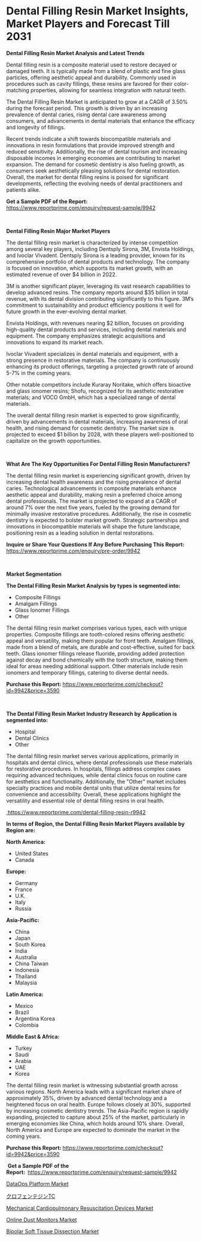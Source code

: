 <p><h1>Dental Filling Resin Market Insights, Market Players and Forecast Till 2031</h1></p><p><strong>Dental Filling Resin Market Analysis and Latest Trends</strong></p>
<p><p>Dental filling resin is a composite material used to restore decayed or damaged teeth. It is typically made from a blend of plastic and fine glass particles, offering aesthetic appeal and durability. Commonly used in procedures such as cavity fillings, these resins are favored for their color-matching properties, allowing for seamless integration with natural teeth.</p><p>The Dental Filling Resin Market is anticipated to grow at a CAGR of 3.50% during the forecast period. This growth is driven by an increasing prevalence of dental caries, rising dental care awareness among consumers, and advancements in dental materials that enhance the efficacy and longevity of fillings. </p><p>Recent trends indicate a shift towards biocompatible materials and innovations in resin formulations that provide improved strength and reduced sensitivity. Additionally, the rise of dental tourism and increasing disposable incomes in emerging economies are contributing to market expansion. The demand for cosmetic dentistry is also fueling growth, as consumers seek aesthetically pleasing solutions for dental restoration. Overall, the market for dental filling resins is poised for significant developments, reflecting the evolving needs of dental practitioners and patients alike.</p></p>
<p><strong>Get a Sample PDF of the Report:&nbsp;</strong> <a href="https://www.reportprime.com/enquiry/request-sample/9942">https://www.reportprime.com/enquiry/request-sample/9942</a></p>
<p>&nbsp;</p>
<p><strong>Dental Filling Resin Major Market Players</strong></p>
<p><p>The dental filling resin market is characterized by intense competition among several key players, including Dentsply Sirona, 3M, Envista Holdings, and Ivoclar Vivadent. Dentsply Sirona is a leading provider, known for its comprehensive portfolio of dental products and technology. The company is focused on innovation, which supports its market growth, with an estimated revenue of over $4 billion in 2022. </p><p>3M is another significant player, leveraging its vast research capabilities to develop advanced resins. The company reports around $35 billion in total revenue, with its dental division contributing significantly to this figure. 3M’s commitment to sustainability and product efficiency positions it well for future growth in the ever-evolving dental market.</p><p>Envista Holdings, with revenues nearing $2 billion, focuses on providing high-quality dental products and services, including dental materials and equipment. The company emphasizes strategic acquisitions and innovations to expand its market reach.</p><p>Ivoclar Vivadent specializes in dental materials and equipment, with a strong presence in restorative materials. The company is continuously enhancing its product offerings, targeting a projected growth rate of around 5-7% in the coming years.</p><p>Other notable competitors include Kuraray Noritake, which offers bioactive and glass ionomer resins; Shofu, recognized for its aesthetic restorative materials; and VOCO GmbH, which has a specialized range of dental materials. </p><p>The overall dental filling resin market is expected to grow significantly, driven by advancements in dental materials, increasing awareness of oral health, and rising demand for cosmetic dentistry. The market size is projected to exceed $1 billion by 2028, with these players well-positioned to capitalize on the growth opportunities.</p></p>
<p>&nbsp;</p>
<p><strong>What Are The Key Opportunities For Dental Filling Resin Manufacturers?</strong></p>
<p><p>The dental filling resin market is experiencing significant growth, driven by increasing dental health awareness and the rising prevalence of dental caries. Technological advancements in composite materials enhance aesthetic appeal and durability, making resin a preferred choice among dental professionals. The market is projected to expand at a CAGR of around 7% over the next five years, fueled by the growing demand for minimally invasive restorative procedures. Additionally, the rise in cosmetic dentistry is expected to bolster market growth. Strategic partnerships and innovations in biocompatible materials will shape the future landscape, positioning resin as a leading solution in dental restorations.</p></p>
<p><strong>Inquire or Share Your Questions If Any Before Purchasing This Report:</strong> <a href="https://www.reportprime.com/enquiry/pre-order/9942">https://www.reportprime.com/enquiry/pre-order/9942</a></p>
<p>&nbsp;</p>
<p><strong>Market Segmentation</strong></p>
<p><strong>The Dental Filling Resin Market Analysis by types is segmented into:</strong></p>
<p><ul><li>Composite Fillings</li><li>Amalgam Fillings</li><li>Glass Ionomer Fillings</li><li>Other</li></ul></p>
<p><p>The dental filling resin market comprises various types, each with unique properties. Composite fillings are tooth-colored resins offering aesthetic appeal and versatility, making them popular for front teeth. Amalgam fillings, made from a blend of metals, are durable and cost-effective, suited for back teeth. Glass ionomer fillings release fluoride, providing added protection against decay and bond chemically with the tooth structure, making them ideal for areas needing additional support. Other materials include resin ionomers and temporary fillings, catering to diverse dental needs.</p></p>
<p><strong>Purchase this Report:&nbsp;</strong><a href="https://www.reportprime.com/checkout?id=9942&price=3590">https://www.reportprime.com/checkout?id=9942&price=3590</a></p>
<p>&nbsp;</p>
<p><strong>The Dental Filling Resin Market Industry Research by Application is segmented into:</strong></p>
<p><ul><li>Hospital</li><li>Dental Clinics</li><li>Other</li></ul></p>
<p><p>The dental filling resin market serves various applications, primarily in hospitals and dental clinics, where dental professionals use these materials for restorative procedures. In hospitals, fillings address complex cases requiring advanced techniques, while dental clinics focus on routine care for aesthetics and functionality. Additionally, the "Other" market includes specialty practices and mobile dental units that utilize dental resins for convenience and accessibility. Overall, these applications highlight the versatility and essential role of dental filling resins in oral health.</p></p>
<p><a href="https://www.reportprime.com/dental-filling-resin-r9942">&nbsp;https://www.reportprime.com/dental-filling-resin-r9942</a></p>
<p><strong>In terms of Region, the Dental Filling Resin Market Players available by Region are:</strong></p>
<p>
    <p> <strong> North America: </strong>
        <ul>
            <li>United States</li>
            <li>Canada</li>
        </ul>
        </p> 
    <p> <strong> Europe: </strong>
        <ul>
            <li>Germany</li>
            <li>France</li>
            <li>U.K.</li>
            <li>Italy</li>
            <li>Russia</li>
        </ul>
        </p> 
    <p> <strong> Asia-Pacific: </strong>
        <ul>
            <li>China</li>
            <li>Japan</li>
            <li>South Korea</li>
            <li>India</li>
            <li>Australia</li>
            <li>China Taiwan</li>
            <li>Indonesia</li>
            <li>Thailand</li>
            <li>Malaysia</li>
        </ul>
        </p> 
    <p> <strong> Latin America: </strong>
        <ul>
            <li>Mexico</li>
            <li>Brazil</li>
            <li>Argentina Korea</li>
            <li>Colombia</li>
        </ul>
        </p> 
    <p> <strong> Middle East & Africa: </strong>
        <ul>
            <li>Turkey</li>
            <li>Saudi</li>
            <li>Arabia</li>
            <li>UAE</li>
            <li>Korea</li>
        </ul>
    </p>
    </p>
<p><p>The dental filling resin market is witnessing substantial growth across various regions. North America leads with a significant market share of approximately 35%, driven by advanced dental technology and a heightened focus on oral health. Europe follows closely at 30%, supported by increasing cosmetic dentistry trends. The Asia-Pacific region is rapidly expanding, projected to capture about 25% of the market, particularly in emerging economies like China, which holds around 10% share. Overall, North America and Europe are expected to dominate the market in the coming years.</p></p>
<p><strong>Purchase this Report: </strong><a href="https://www.reportprime.com/checkout?id=9942&price=3590">https://www.reportprime.com/checkout?id=9942&price=3590</a></p>
<p>&nbsp;<strong>Get a Sample PDF of the Report:&nbsp;&nbsp;</strong><a href="https://www.reportprime.com/enquiry/request-sample/9942">https://www.reportprime.com/enquiry/request-sample/9942</a></p>
<p><strong></strong></p>
<p><p><a href="https://www.linkedin.com/pulse/dataops-platform-market-emerging-trends-future-prospects-period-v7mxf?trackingId=PRfKzkdwS0%2Bx7sL4KdEROg%3D%3D">DataOps Platform Market</a></p><p><a href="https://medium.com/@harperhe4e26/clofentezine-tc-market-%E3%81%AF-%E3%82%B3%E3%82%B9%E3%83%88%E7%AE%A1%E7%90%86%E3%81%A8%E5%8A%B9%E7%8E%87%E5%90%91%E4%B8%8A%E3%82%92%E5%84%AA%E5%85%88%E3%81%97%E3%81%BE%E3%81%99-%E3%81%95%E3%82%89%E3%81%AB-%E5%A0%B1%E5%91%8A%E6%9B%B8%E3%81%AF%E5%B8%82%E5%A0%B4%E3%81%AE%E9%9C%80%E8%A6%81%E9%9D%A2%E3%81%A8%E4%BE%9B%E7%B5%A6%E9%9D%A2%E3%81%AE%E4%B8%A1%E6%96%B9%E3%82%92%E3%82%AB%E3%83%90%E3%83%BC%E3%81%97%E3%81%A6%E3%81%84%E3%81%BE%E3%81%99-clofentezine-tc-%E5%B8%82%E5%A0%B4%E3%81%AF-cec5fd905571">クロフェンテジンTC</a></p><p><a href="https://medium.com/@ikki1019/the-growth-of-the-mechanical-cardiopulmonary-resuscitation-devices-market-has-been-significant-6020fc6525eb">Mechanical Cardiopulmonary Resuscitation Devices Market</a></p><p><a href="https://issuu.com/reportprime-2/docs/online-dust-monitors-market-size-20_aff17cba07a003">Online Dust Monitors Market</a></p><p><a href="https://medium.com/@ikki1019/the-bipolar-soft-tissue-dissection-market-has-grown-significantly-as-a-result-of-several-235f6b52012c">Bipolar Soft Tissue Dissection Market</a></p></p>